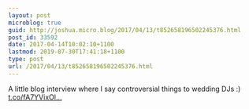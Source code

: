 ```yaml
---
layout: post
microblog: true
guid: http://joshua.micro.blog/2017/04/13/t852658196502245376.html
post_id: 33592
date: 2017-04-14T10:02:10+1100
lastmod: 2019-07-30T17:41:18+1100
type: post
url: /2017/04/13/t852658196502245376.html
---
```

A little blog interview where I say controversial things to wedding DJs :) [t.co/fA7YVixOl...](https://t.co/fA7YVixOln)
